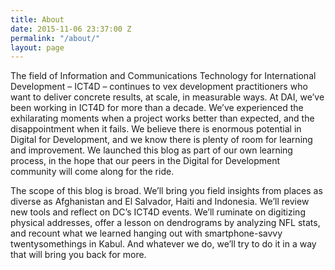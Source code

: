 ```yaml
---
title: About
date: 2015-11-06 23:37:00 Z
permalink: "/about/"
layout: page
---
```


The field of Information and Communications Technology for International Development – ICT4D – continues to vex development practitioners who want to deliver concrete results, at scale, in measurable ways. At DAI, we’ve been working in ICT4D for more than a decade. We’ve experienced the exhilarating moments when a project works better than expected, and the disappointment when it fails. We believe there is enormous potential in Digital for Development, and we know there is plenty of room for learning and improvement. We launched this blog as part of our own learning process, in the hope that our peers in the Digital for Development community will come along for the ride.

The scope of this blog is broad. We’ll bring you field insights from places as diverse as Afghanistan and El Salvador, Haiti and Indonesia. We’ll review new tools and reflect on DC’s ICT4D events. We’ll ruminate on digitizing physical addresses, offer a lesson on dendrograms by analyzing NFL stats, and recount what we learned hanging out with smartphone-savvy twentysomethings in Kabul. And whatever we do, we’ll try to do it in a way that will bring you back for more.
